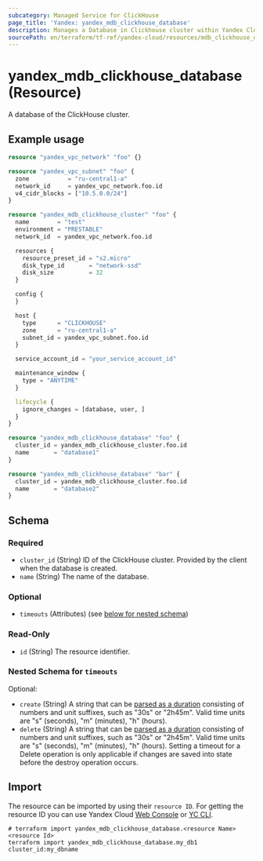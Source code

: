 ```yaml
---
subcategory: Managed Service for ClickHouse
page_title: 'Yandex: yandex_mdb_clickhouse_database'
description: Manages a Database in Clickhouse cluster within Yandex Cloud.
sourcePath: en/terraform/tf-ref/yandex-cloud/resources/mdb_clickhouse_database.md
---
```


# yandex_mdb_clickhouse_database (Resource)

A database of the ClickHouse cluster.

## Example usage

```terraform
resource "yandex_vpc_network" "foo" {}

resource "yandex_vpc_subnet" "foo" {
  zone           = "ru-central1-a"
  network_id     = yandex_vpc_network.foo.id
  v4_cidr_blocks = ["10.5.0.0/24"]
}

resource "yandex_mdb_clickhouse_cluster" "foo" {
  name        = "test"
  environment = "PRESTABLE"
  network_id  = yandex_vpc_network.foo.id

  resources {
    resource_preset_id = "s2.micro"
    disk_type_id       = "network-ssd"
    disk_size          = 32
  }

  config {
  }

  host {
    type      = "CLICKHOUSE"
    zone      = "ru-central1-a"
    subnet_id = yandex_vpc_subnet.foo.id
  }

  service_account_id = "your_service_account_id"

  maintenance_window {
    type = "ANYTIME"
  }

  lifecycle {
    ignore_changes = [database, user, ]
  }
}

resource "yandex_mdb_clickhouse_database" "foo" {
  cluster_id = yandex_mdb_clickhouse_cluster.foo.id
  name       = "database1"
}

resource "yandex_mdb_clickhouse_database" "bar" {
  cluster_id = yandex_mdb_clickhouse_cluster.foo.id
  name       = "database2"
}
```

<!-- schema generated by tfplugindocs -->
## Schema

### Required

- `cluster_id` (String) ID of the ClickHouse cluster. Provided by the client when the database is created.
- `name` (String) The name of the database.

### Optional

- `timeouts` (Attributes) (see [below for nested schema](#nestedatt--timeouts))

### Read-Only

- `id` (String) The resource identifier.

<a id="nestedatt--timeouts"></a>
### Nested Schema for `timeouts`

Optional:

- `create` (String) A string that can be [parsed as a duration](https://pkg.go.dev/time#ParseDuration) consisting of numbers and unit suffixes, such as "30s" or "2h45m". Valid time units are "s" (seconds), "m" (minutes), "h" (hours).
- `delete` (String) A string that can be [parsed as a duration](https://pkg.go.dev/time#ParseDuration) consisting of numbers and unit suffixes, such as "30s" or "2h45m". Valid time units are "s" (seconds), "m" (minutes), "h" (hours). Setting a timeout for a Delete operation is only applicable if changes are saved into state before the destroy operation occurs.

## Import

The resource can be imported by using their `resource ID`. For getting the resource ID you can use Yandex Cloud [Web Console](https://console.yandex.cloud) or [YC CLI](https://yandex.cloud/docs/cli/quickstart).

```shell
# terraform import yandex_mdb_clickhouse_database.<resource Name> <resource Id>
terraform import yandex_mdb_clickhouse_database.my_db1 cluster_id:my_dbname
```
